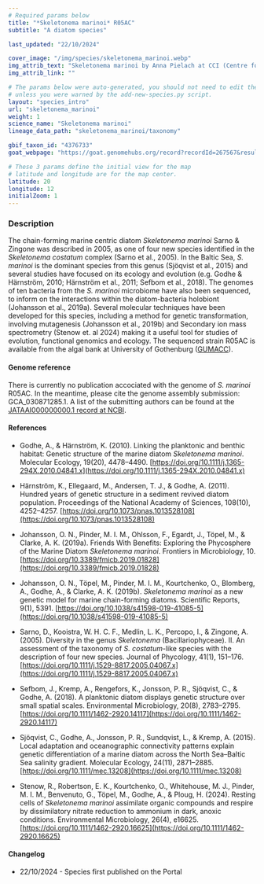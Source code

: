 ```yaml
---
# Required params below
title: "*Skeletonema marinoi* R05AC"
subtitle: "A diatom species"

last_updated: "22/10/2024"

cover_image: "/img/species/skeletonema_marinoi.webp"
img_attrib_text: "Skeletonema marinoi by Anna Pielach at CCI (Centre for Cellular Imaging), University of Gothenburg. Used with permission."
img_attrib_link: ""

# The params below were auto-generated, you should not need to edit them...
# unless you were warned by the add-new-species.py script.
layout: "species_intro"
url: "skeletonema_marinoi"
weight: 1
science_name: "Skeletonema marinoi"
lineage_data_path: "skeletonema_marinoi/taxonomy"

gbif_taxon_id: "4376733"
goat_webpage: "https://goat.genomehubs.org/record?recordId=267567&result=taxon&taxonomy=ncbi#skeletonema%20marinoi"

# These 3 params define the initial view for the map
# latitude and longitude are for the map center.
latitude: 20
longitude: 12
initialZoom: 1
---
```


### Description

The chain-forming marine centric diatom *Skeletonema marinoi* Sarno & Zingone was described in 2005, as one of four new species identified in the *Skeletonema costatum* complex (Sarno et al., 2005). In the Baltic Sea, *S. marinoi* is the dominant species from this genus (Sjöqvist et al., 2015) and several studies have focused on its ecology and evolution (e.g. Godhe & Härnström, 2010; Härnström et al., 2011; Sefbom et al., 2018). The genomes of ten bacteria from the *S. marinoi* microbiome have also been sequenced, to inform on the interactions within the diatom-bacteria holobiont (Johansson et al., 2019a). Several molecular techniques have been developed for this species, including a method for genetic transformation, involving mutagenesis (Johansson et al., 2019b) and Secondary ion mass spectrometry (Stenow et. al 2024) making it a useful tool for studies of evolution, functional genomics and ecology. The sequenced strain R05AC is available from the algal bank at University of Gothenburg ([GUMACC](https://www.gu.se/en/marina-vetenskaper/about-us/algal-bank-gumacc)).

#### Genome reference

There is currently no publication accociated with the genome of *S. marinoi* R05AC. In the meantime, please cite the genome assembly submission: GCA_030871285.1. A list of the submitting authors can be found at the [JATAAI000000000.1 record at NCBI](https://www.ncbi.nlm.nih.gov/nuccore/JATAAI000000000).

#### References

- Godhe, A., & Härnström, K. (2010). Linking the planktonic and benthic habitat: Genetic structure of the marine diatom *Skeletonema marinoi*. Molecular Ecology, 19(20), 4478–4490. [https://doi.org/10.1111/j.1365-294X.2010.04841.x](https://doi.org/10.1111/j.1365-294X.2010.04841.x)

- Härnström, K., Ellegaard, M., Andersen, T. J., & Godhe, A. (2011). Hundred years of genetic structure in a sediment revived diatom population. Proceedings of the National Academy of Sciences, 108(10), 4252–4257. [https://doi.org/10.1073/pnas.1013528108](https://doi.org/10.1073/pnas.1013528108)

- Johansson, O. N., Pinder, M. I. M., Ohlsson, F., Egardt, J., Töpel, M., & Clarke, A. K. (2019a). Friends With Benefits: Exploring the Phycosphere of the Marine Diatom *Skeletonema marinoi*. Frontiers in Microbiology, 10. [https://doi.org/10.3389/fmicb.2019.01828](https://doi.org/10.3389/fmicb.2019.01828)

- Johansson, O. N., Töpel, M., Pinder, M. I. M., Kourtchenko, O., Blomberg, A., Godhe, A., & Clarke, A. K. (2019b). *Skeletonema marinoi* as a new genetic model for marine chain-forming diatoms. Scientific Reports, 9(1), 5391. [https://doi.org/10.1038/s41598-019-41085-5](https://doi.org/10.1038/s41598-019-41085-5)

- Sarno, D., Kooistra, W. H. C. F., Medlin, L. K., Percopo, I., & Zingone, A. (2005). Diversity in the genus *Skeletonema* (Bacillariophyceae). II. An assessment of the taxonomy of *S. costatum*-like species with the description of four new species. Journal of Phycology, 41(1), 151–176. [https://doi.org/10.1111/j.1529-8817.2005.04067.x](https://doi.org/10.1111/j.1529-8817.2005.04067.x)

- Sefbom, J., Kremp, A., Rengefors, K., Jonsson, P. R., Sjöqvist, C., & Godhe, A. (2018). A planktonic diatom displays genetic structure over small spatial scales. Environmental Microbiology, 20(8), 2783–2795. [https://doi.org/10.1111/1462-2920.14117](https://doi.org/10.1111/1462-2920.14117)

- Sjöqvist, C., Godhe, A., Jonsson, P. R., Sundqvist, L., & Kremp, A. (2015). Local adaptation and oceanographic connectivity patterns explain genetic differentiation of a marine diatom across the North Sea–Baltic Sea salinity gradient. Molecular Ecology, 24(11), 2871–2885. [https://doi.org/10.1111/mec.13208](https://doi.org/10.1111/mec.13208)

- Stenow, R., Robertson, E. K., Kourtchenko, O., Whitehouse, M. J., Pinder, M. I. M., Benvenuto, G., Töpel, M., Godhe, A., & Ploug, H. (2024). Resting cells of *Skeletonema marinoi* assimilate organic compounds and respire by dissimilatory nitrate reduction to ammonium in dark, anoxic conditions. Environmental Microbiology, 26(4), e16625. [https://doi.org/10.1111/1462-2920.16625](https://doi.org/10.1111/1462-2920.16625)

#### Changelog

- 22/10/2024 - Species first published on the Portal
